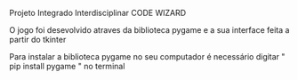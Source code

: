 Projeto Integrado Interdisciplinar
CODE WIZARD

O jogo foi desevolvido atraves da biblioteca pygame e a sua interface feita a partir do tkinter

Para instalar a biblioteca pygame no seu computador é necessário digitar " pip install pygame " no terminal 

